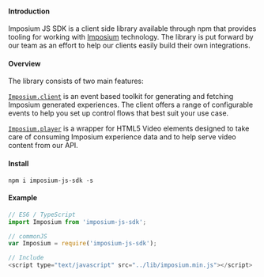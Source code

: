 #### Introduction

Imposium JS SDK is a client side library available through npm that provides tooling for working with [Imposium](https://imposium.com) technology. The library is put forward by our team as an effort to help our clients easily build their own integrations.

#### Overview 

The library consists of two main features:

[`Imposium.client`](/client) is an event based toolkit for generating and fetching Imposium generated experiences. The client offers a range of configurable events to help you set up control flows that best suit your use case. 

[`Imposium.player`](/player) is a wrapper for HTML5 Video elements designed to take care of consuming Imposium experience data and to help serve video content from our API.

#### Install

`npm i imposium-js-sdk -s`

#### Example

```javascript
// ES6 / TypeScript 
import Imposium from 'imposium-js-sdk';

// commonJS
var Imposium = require('imposium-js-sdk');

// Include
<script type="text/javascript" src="../lib/imposium.min.js"></script>
```
